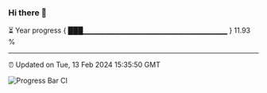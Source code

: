 ### Hi there 👋

⏳ Year progress { ███▁▁▁▁▁▁▁▁▁▁▁▁▁▁▁▁▁▁▁▁▁▁▁▁▁▁▁ } 11.93 %

---

⏰ Updated on Tue, 13 Feb 2024 15:35:50 GMT

![Progress Bar CI](https://github.com/IshwaranRudhara/GIT-ACTION/workflows/Progress%20Bar%20CI/badge.svg)
